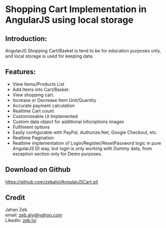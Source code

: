 Shopping Cart Implementation in AngularJS using local storage
======

Introduction:
-----------------------------------------------------------------

AngularJS Shopping Cart/Basket is tend to be for education purposes only, and local storage is used for keeping data.

Features:
-----------------------------------------------------------------
<ul>
 <li>View Items/Products List</li>
  <li>Add Items into Cart/Basket.</li>
 <li>View shopping cart.</li>
 <li>Increase or Decrease Item Unit/Quantity</li>
 <li>Accurate payment calculation</li>
 <li>Realtime Cart count</li>
 <li>Customizeable UI Implemented</li>
 <li>Custom data object for additional info/options images</li>
 <li>Fulfilment options</li>
 <li>Easily configurable with PayPal, Authorize.Net, Google Checkout, etc.</li>
 <li>Realtime Pagination</li>
 <li>Realtime implementation of Login/Register/ResetPassword logic in pure AngularJS DI way, but login is only working with Dummy data, from exception section only for Demo purposes.</li>
</ul>

Download on Github
------------------
https://github.com/zebalvi/AngularJSCart.git


Credit
------
Jahan Zeb <br />
email: <a href="mailto:zeb.alvi@yahoo.com">zeb.alvi@yahoo.com</a> <br />
LikedIn: <a href="https://www.linkedin.com/in/zebsoftwaredeveloper">zeb.lvi</a>
